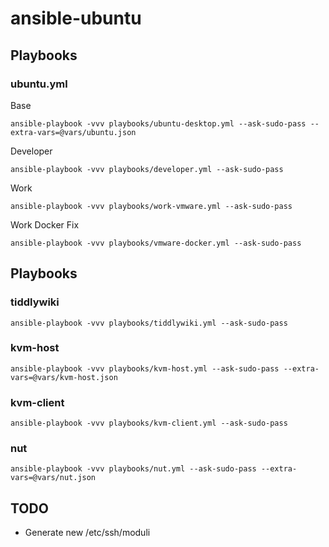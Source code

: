 # ansible-ubuntu

## Playbooks

### ubuntu.yml

Base
```
ansible-playbook -vvv playbooks/ubuntu-desktop.yml --ask-sudo-pass --extra-vars=@vars/ubuntu.json
```

Developer
```
ansible-playbook -vvv playbooks/developer.yml --ask-sudo-pass
```

Work
```
ansible-playbook -vvv playbooks/work-vmware.yml --ask-sudo-pass
```

Work Docker Fix
```
ansible-playbook -vvv playbooks/vmware-docker.yml --ask-sudo-pass
```


## Playbooks

### tiddlywiki
```
ansible-playbook -vvv playbooks/tiddlywiki.yml --ask-sudo-pass
```

### kvm-host
```
ansible-playbook -vvv playbooks/kvm-host.yml --ask-sudo-pass --extra-vars=@vars/kvm-host.json
```

### kvm-client
```
ansible-playbook -vvv playbooks/kvm-client.yml --ask-sudo-pass
```

### nut
```
ansible-playbook -vvv playbooks/nut.yml --ask-sudo-pass --extra-vars=@vars/nut.json
```

## TODO
 - Generate new /etc/ssh/moduli
